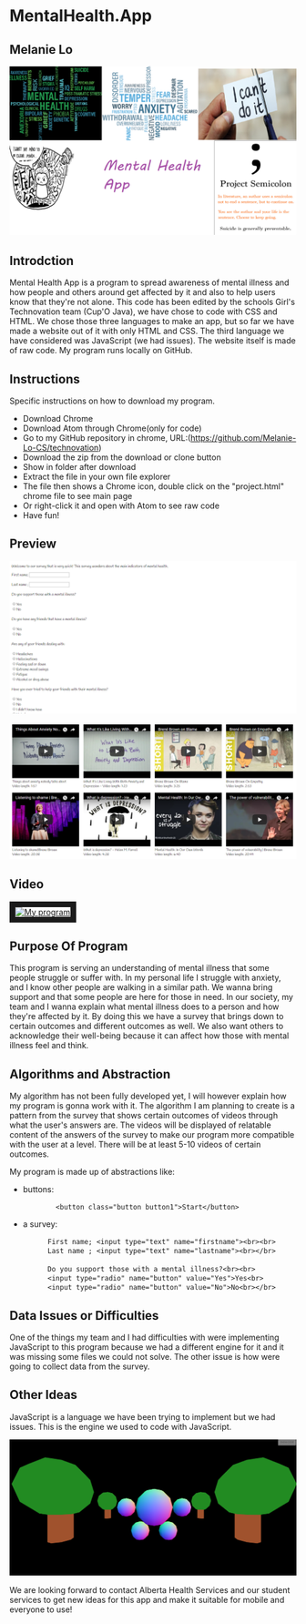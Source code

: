 # MentalHealth.App
## Melanie Lo

![alt text](https://github.com/Melanie-Lo-CS/Presentation/blob/master/TITLE%20PAGE.png )

## Introdction

Mental Health App is a program to spread awareness of mental illness and how people and others around get affected by it and also to help users know that they're not alone. This code has been edited by the schools Girl's Technovation team (Cup'O Java), we have chose to code with CSS and HTML. We chose those three languages to make an app, but so far we have made a website out of it with only HTML and CSS. The third language we have considered was JavaScript (we had issues). The website itself is made of raw code. My program runs locally on GitHub.

## Instructions

Specific instructions on how to download my program. 

* Download Chrome
* Download Atom through Chrome(only for code)
* Go to my GitHub repository in chrome, URL:(https://github.com/Melanie-Lo-CS/technovation)
* Download the zip from the download or clone button
* Show in folder after download
* Extract the file in your own file explorer
* The file then shows a Chrome icon, double click on the "project.html" chrome file to see main page
* Or right-click it and open with Atom to see raw code
* Have fun!


## Preview

![alt text](https://github.com/Melanie-Lo-CS/Presentation/blob/master/%231.PNG)

![alt text](https://github.com/Melanie-Lo-CS/Presentation/blob/master/%232.PNG)

## Video

<a href="https://www.youtube.com/watch?v=TpjHn2EuEyw"
target="_blank"><img src="http://img.youtube.com/vi/TpjHn2EuEyw/0.jpg"
alt="My program" width="240" height="180" border="10" /></a>

## Purpose Of Program

This program is serving an understanding of mental illness that some people struggle or suffer with. In my personal life I struggle with anxiety, and I know other people are walking in a similar path. We wanna bring support and that some people are here for those in need. In our society, my team and I wanna explain what mental illness does to a person and how they're affected by it. By doing this we have a survey that brings down to certain outcomes and different outcomes as well. We also want others to acknowledge their well-being because it can affect how those with mental illness feel and think. 

## Algorithms and Abstraction

My algorithm has not been fully developed yet, I will however explain how my program is gonna work with it. The algorithm I am planning to create is a pattern from the survey that shows certain outcomes of videos through what the user's answers are. The videos will be displayed of relatable content of the answers of the survey to make our program more compatible with the user at a level. There will be at least 5-10 videos of certain outcomes. 

My program is made up of abstractions like:
* buttons: 



              <button class="button button1">Start</button>
              
              
* a survey: 


            First name; <input type="text" name="firstname"><br><br>
            Last name ; <input type="text" name="lastname"><br></br>

            Do you support those with a mental illness?<br><br>
            <input type="radio" name="button" value="Yes">Yes<br>
            <input type="radio" name="button" value="No">No<br></br>


## Data Issues or Difficulties

One of the things my team and I had difficulties with were implementing JavaScript to this program because we had a different engine for it and it was missing some files we could not solve. The other issue is how were going to collect data from the survey. 

## Other Ideas
JavaScript is a language we have been trying to implement but we had issues. This is the engine we used to code with JavaScript.

![alt text](https://github.com/Melanie-Lo-CS/Presentation/blob/master/%233.PNG)

We are looking forward to contact Alberta Health Services and our student services to get new ideas for this app and make it suitable for mobile and everyone to use!

